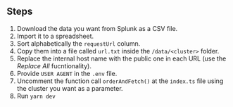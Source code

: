 ## Steps

1. Download the data you want from Splunk as a CSV file.
1. Import it to a spreadsheet.
1. Sort alphabetically the `requestUrl` column.
1. Copy them into a file called `url.txt` inside the `/data/<cluster>` folder.
1. Replace the internal host name with the public one in each URL (use the *Replace All* fucntionality).
1. Provide `USER AGENT` in the `.env` file.
1. Uncomment the function call `orderAndFetch()` at the `index.ts` file using the cluster you want as a parameter.
1. Run `yarn dev`